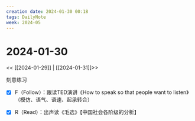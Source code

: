 ```yaml
---
creation date: 2024-01-30 00:18
tags: DailyNote
week: 2024-05
---
```


# 2024-01-30

<< [[2024-01-29]] | [[2024-01-31]]>>

刻意练习
- [x] F（Follow）：跟读TED演讲《How to speak so that people want to listen》（模仿、语气、语速、起承转合）
- [x] R（Read）：出声读《毛选》【中国社会各阶级的分析】

